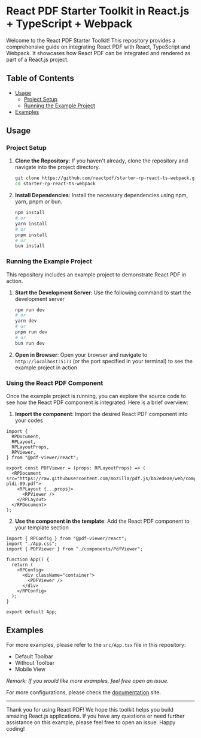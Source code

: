# React PDF Starter Toolkit in React.js + TypeScript + Webpack

Welcome to the React PDF Starter Toolkit! This repository provides a comprehensive guide on integrating React PDF with React, TypeScript and Webpack. It showcases how React PDF can be integrated and rendered as part of a React.js project.

## Table of Contents

- [Usage](#usage)
  - [Project Setup](#project-setup)
  - [Running the Example Project](#running-the-example-project)
- [Examples](#examples)

## Usage

### Project Setup

1. **Clone the Repository**: If you haven't already, clone the repository and navigate into the project directory.

   ```bash
   git clone https://github.com/reactpdf/starter-rp-react-ts-webpack.git
   cd starter-rp-react-ts-webpack
   ```

2. **Install Dependencies**: Install the necessary dependencies using npm, yarn, pnpm or bun.

   ```bash
   npm install
   # or
   yarn install
   # or
   pnpm install
   # or
   bun install
   ```

### Running the Example Project

This repository includes an example project to demonstrate React PDF in action.

1. **Start the Development Server**: Use the following command to start the development server

   ```bash
   npm run dev
   # or
   yarn dev
   # or
   pnpm run dev
   # or
   bun run dev
   ```

2. **Open in Browser**: Open your browser and navigate to `http://localhost:5173` (or the port specified in your terminal) to see the example project in action

### Using the React PDF Component

Once the example project is running, you can explore the source code to see how the React PDF component is integrated. Here is a brief overview:

1.  **Import the component**: Import the desired React PDF component into your codes

```tsx
import {
  RPDocument,
  RPLayout,
  RPLayoutProps,
  RPViewer,
} from "@pdf-viewer/react";

export const PDFViewer = (props: RPLayoutProps) => (
  <RPDocument src="https://raw.githubusercontent.com/mozilla/pdf.js/ba2edeae/web/compressed.tracemonkey-pldi-09.pdf">
    <RPLayout {...props}>
      <RPViewer />
    </RPLayout>
  </RPDocument>
);
```

2. **Use the component in the template**: Add the React PDF component to your template section

```tsx
import { RPConfig } from "@pdf-viewer/react";
import "./App.css";
import { PDFViewer } from "./components/PdfViewer";

function App() {
  return (
    <RPConfig>
      <div className="container">
        <PDFViewer />
      </div>
    </RPConfig>
  );
}

export default App;
```

## Examples

For more examples, please refer to the `src/App.tsx` file in this repository:

- Default Toolbar
- Without Toolbar
- Mobile View

_Remark: If you would like more examples, feel free open an issue._

For more configurations, please check the [documentation](https://docs.react-pdf.dev) site.

---

Thank you for using React PDF! We hope this toolkit helps you build amazing React.js applications. If you have any questions or need further assistance on this example, please feel free to open an issue. Happy coding!
